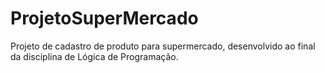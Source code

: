 # ProjetoSuperMercado
Projeto de cadastro de produto para supermercado, desenvolvido ao final da disciplina de Lógica de Programação.
